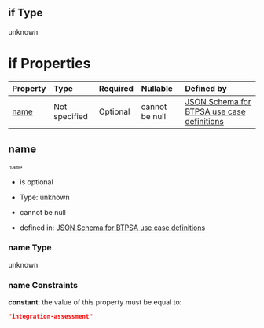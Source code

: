 ## if Type

unknown

# if Properties

| Property      | Type          | Required | Nullable       | Defined by                                                                                                                                                                                                        |
| :------------ | :------------ | :------- | :------------- | :---------------------------------------------------------------------------------------------------------------------------------------------------------------------------------------------------------------- |
| [name](#name) | Not specified | Optional | cannot be null | [JSON Schema for BTPSA use case definitions](btpsa-usecase-properties-services-items-allof-1-then-allof-50-if-properties-name.md "undefined#/properties/services/items/allOf/1/then/allOf/50/if/properties/name") |

## name



`name`

*   is optional

*   Type: unknown

*   cannot be null

*   defined in: [JSON Schema for BTPSA use case definitions](btpsa-usecase-properties-services-items-allof-1-then-allof-50-if-properties-name.md "undefined#/properties/services/items/allOf/1/then/allOf/50/if/properties/name")

### name Type

unknown

### name Constraints

**constant**: the value of this property must be equal to:

```json
"integration-assessment"
```
